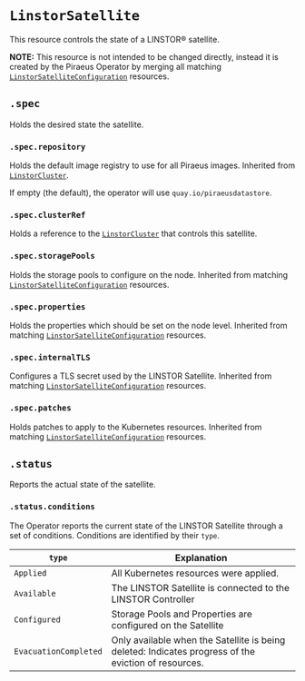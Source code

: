 # `LinstorSatellite`

This resource controls the state of a LINSTOR® satellite.

**NOTE:** This resource is not intended to be changed directly, instead it is created by the Piraeus Operator
by merging all matching [`LinstorSatelliteConfiguration`](./linstorsatelliteconfiguration.md) resources.

## `.spec`

Holds the desired state the satellite.

### `.spec.repository`

Holds the default image registry to use for all Piraeus images. Inherited from
[`LinstorCluster`](./linstorcluster.md#specrepository).

If empty (the default), the operator will use `quay.io/piraeusdatastore`.

### `.spec.clusterRef`

Holds a reference to the [`LinstorCluster`](./linstorcluster.md) that controls this satellite.

### `.spec.storagePools`

Holds the storage pools to configure on the node. Inherited from matching
[`LinstorSatelliteConfiguration`](./linstorsatelliteconfiguration.md#specstoragepools) resources.

### `.spec.properties`

Holds the properties which should be set on the node level. Inherited from matching
[`LinstorSatelliteConfiguration`](./linstorsatelliteconfiguration.md#specproperties) resources.

### `.spec.internalTLS`

Configures a TLS secret used by the LINSTOR Satellite. Inherited from matching
[`LinstorSatelliteConfiguration`](./linstorsatelliteconfiguration.md#specproperties) resources.

### `.spec.patches`

Holds patches to apply to the Kubernetes resources. Inherited from matching
[`LinstorSatelliteConfiguration`](./linstorsatelliteconfiguration.md#specpatches) resources.

## `.status`

Reports the actual state of the satellite.

### `.status.conditions`

The Operator reports the current state of the LINSTOR Satellite through a set of conditions. Conditions are
identified by their `type`.

| `type`                | Explanation                                                                                          |
|-----------------------|------------------------------------------------------------------------------------------------------|
| `Applied`             | All Kubernetes resources were applied.                                                               |
| `Available`           | The LINSTOR Satellite is connected to the LINSTOR Controller                                         |
| `Configured`          | Storage Pools and Properties are configured on the Satellite                                         |
| `EvacuationCompleted` | Only available when the Satellite is being deleted: Indicates progress of the eviction of resources. |
